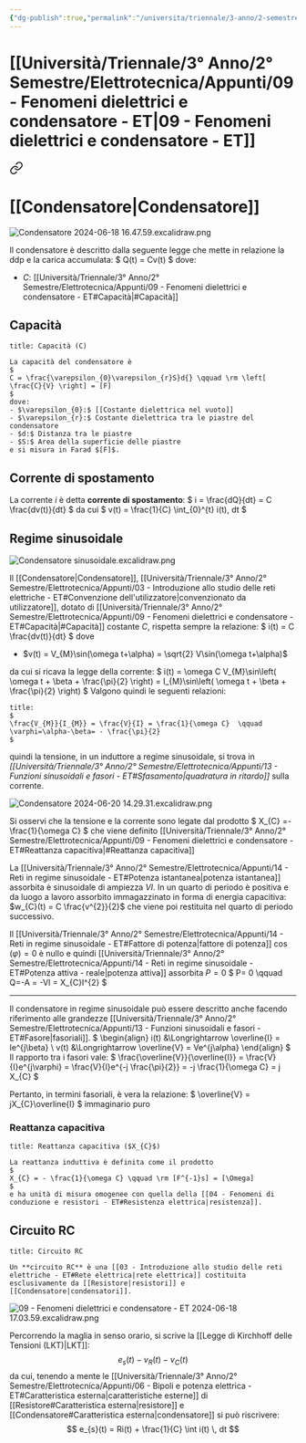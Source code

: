 ```yaml
---
{"dg-publish":true,"permalink":"/universita/triennale/3-anno/2-semestre/elettrotecnica/appunti/09-fenomeni-dielettrici-e-condensatore-et/","tags":["UNI"]}
---
```


# [[Università/Triennale/3° Anno/2° Semestre/Elettrotecnica/Appunti/09 - Fenomeni dielettrici e condensatore - ET\|09 - Fenomeni dielettrici e condensatore - ET]]


<div class="transclusion internal-embed is-loaded"><a class="markdown-embed-link" href="/condensatore/" aria-label="Open link"><svg xmlns="http://www.w3.org/2000/svg" width="24" height="24" viewBox="0 0 24 24" fill="none" stroke="currentColor" stroke-width="2" stroke-linecap="round" stroke-linejoin="round" class="svg-icon lucide-link"><path d="M10 13a5 5 0 0 0 7.54.54l3-3a5 5 0 0 0-7.07-7.07l-1.72 1.71"></path><path d="M14 11a5 5 0 0 0-7.54-.54l-3 3a5 5 0 0 0 7.07 7.07l1.71-1.71"></path></svg></a><div class="markdown-embed">




# [[Condensatore\|Condensatore]]

![Condensatore 2024-06-18 16.47.59.excalidraw.png](/img/user/Excalidraw/Condensatore%202024-06-18%2016.47.59.excalidraw.png)


Il condensatore è descritto dalla seguente legge che mette in relazione la ddp e la carica accumulata:
$
Q(t) = Cv(t)
$
dove:
- $C:$ [[Università/Triennale/3° Anno/2° Semestre/Elettrotecnica/Appunti/09 - Fenomeni dielettrici e condensatore - ET#Capacità\|#Capacità]]

## Capacità

```ad-Definizione
title: Capacità (C)

La capacità del condensatore è
$
C = \frac{\varepsilon_{0}\varepsilon_{r}S}d{} \qquad \rm \left[ \frac{C}{V} \right] = [F]
$
dove:
- $\varepsilon_{0}:$ [[Costante dielettrica nel vuoto]]
- $\varepsilon_{r}:$ Costante dielettrica tra le piastre del condensatore
- $d:$ Distanza tra le piastre
- $S:$ Area della superficie delle piastre
e si misura in Farad $[F]$.

```

## Corrente di spostamento

La corrente $i$ è detta **corrente di spostamento**:
$
i = \frac{dQ}{dt} = C \frac{dv(t)}{dt}
$
da cui
$
v(t) = \frac{1}{C} \int_{0}^{t} i(t)\, dt
$

## Regime sinusoidale

![Condensatore sinusoidale.excalidraw.png](/img/user/Excalidraw/Condensatore%20sinusoidale.excalidraw.png)


Il [[Condensatore\|Condensatore]], [[Università/Triennale/3° Anno/2° Semestre/Elettrotecnica/Appunti/03 - Introduzione allo studio delle reti elettriche - ET#Convenzione dell'utilizzatore\|convenzionato da utilizzatore]], dotato di [[Università/Triennale/3° Anno/2° Semestre/Elettrotecnica/Appunti/09 - Fenomeni dielettrici e condensatore - ET#Capacità\|#Capacità]] costante $C$, rispetta sempre la relazione:
$
i(t) = C \frac{dv(t)}{dt}
$
dove
- $v(t) = V_{M}\sin(\omega t+\alpha) = \sqrt{2} V\sin(\omega t+\alpha)$

da cui si ricava la legge della corrente:
$
i(t) = \omega C V_{M}\sin\left( \omega t + \beta + \frac{\pi}{2} \right) = I_{M}\sin\left( \omega t + \beta + \frac{\pi}{2} \right)
$
Valgono quindi le seguenti relazioni:

```ad-Teo
title:
$
\frac{V_{M}}{I_{M}} = \frac{V}{I} = \frac{1}{\omega C}  \qquad \varphi=\alpha-\beta= - \frac{\pi}{2}
$
```


quindi la tensione, in un induttore a regime sinusoidale, si trova in *[[Università/Triennale/3° Anno/2° Semestre/Elettrotecnica/Appunti/13 - Funzioni sinusoidali e fasori - ET#Sfasamento\|quadratura in ritardo]]* sulla corrente.

![Condensatore 2024-06-20 14.29.31.excalidraw.png](/img/user/Excalidraw/Condensatore%202024-06-20%2014.29.31.excalidraw.png)


Si osservi che la tensione e la corrente sono legate dal prodotto
$
X_{C} =- \frac{1}{\omega C}
$
che viene definito [[Università/Triennale/3° Anno/2° Semestre/Elettrotecnica/Appunti/09 - Fenomeni dielettrici e condensatore - ET#Reattanza capacitiva\|#Reattanza capacitiva]]

La [[Università/Triennale/3° Anno/2° Semestre/Elettrotecnica/Appunti/14 - Reti in regime sinusoidale - ET#Potenza istantanea\|potenza istantanea]] assorbita è sinusoidale di ampiezza $VI$. In un quarto di periodo è positiva e da luogo a lavoro assorbito immagazzinato in forma di energia capacitiva: $w_{C}(t) = C \frac{v^{2}}{2}$ che viene poi restituita nel quarto di periodo successivo.

Il [[Università/Triennale/3° Anno/2° Semestre/Elettrotecnica/Appunti/14 - Reti in regime sinusoidale - ET#Fattore di potenza\|fattore di potenza]] $\cos(\varphi) = 0$ è nullo e quindi [[Università/Triennale/3° Anno/2° Semestre/Elettrotecnica/Appunti/14 - Reti in regime sinusoidale - ET#Potenza attiva - reale\|potenza attiva]] assorbita $P=0$
$
P= 0 \qquad Q=-A = -VI = X_{C}I^{2}
$

___

Il condensatore in regime sinusoidale può essere descritto anche facendo riferimento alle grandezze [[Università/Triennale/3° Anno/2° Semestre/Elettrotecnica/Appunti/13 - Funzioni sinusoidali e fasori - ET#Fasore\|fasoriali]].
$
\begin{align}
i(t) &\Longrightarrow \overline{I} = Ie^{j\beta} \\
v(t) &\Longrightarrow \overline{V} = Ve^{j\alpha}
\end{align}
$
Il rapporto tra i fasori vale:
$
\frac{\overline{V}}{\overline{I}} = \frac{V}{I}e^{j\varphi} = \frac{V}{I}e^{-j \frac{\pi}{2}} = -j \frac{1}{\omega C} = j X_{C}
$

Pertanto, in termini fasoriali, è vera la relazione:
$
\overline{V} = jX_{C}\overline{I}
$
immaginario puro

### Reattanza capacitiva

```ad-Definizione
title: Reattanza capacitiva ($X_{C}$)

La reattanza induttiva è definita come il prodotto
$
X_{C} = - \frac{1}{\omega C} \qquad \rm [F^{-1}s] = [\Omega]
$
e ha unità di misura omogenee con quella della [[04 - Fenomeni di conduzione e resistori - ET#Resistenza elettrica|resistenza]].

```




</div></div>


## Circuito RC

```ad-Definizione
title: Circuito RC

Un **circuito RC** è una [[03 - Introduzione allo studio delle reti elettriche - ET#Rete elettrica|rete elettrica]] costituita esclusivamente da [[Resistore|resistori]] e [[Condensatore|condensatori]].

```

![09 - Fenomeni dielettrici e condensatore - ET 2024-06-18 17.03.59.excalidraw.png](/img/user/Excalidraw/09%20-%20Fenomeni%20dielettrici%20e%20condensatore%20-%20ET%202024-06-18%2017.03.59.excalidraw.png)


Percorrendo la maglia in senso orario, si scrive la [[Legge di Kirchhoff delle Tensioni (LKT)\|LKT]]:
$$
e_{s}(t) -v_{R}(t)-v_{C}(t)
$$
da cui, tenendo a mente le [[Università/Triennale/3° Anno/2° Semestre/Elettrotecnica/Appunti/06 - Bipoli e potenza elettrica - ET#Caratteristica esterna\|caratteristiche esterne]] di [[Resistore#Caratteristica esterna\|resistore]] e [[Condensatore#Caratteristica esterna\|condensatore]] si può riscrivere:
$$
e_{s}(t) = Ri(t) + \frac{1}{C} \int i(t) \, dt
$$
